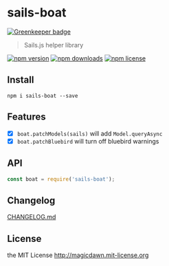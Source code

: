 # sails-boat

[![Greenkeeper badge](https://badges.greenkeeper.io/magicdawn/sails-boat.svg)](https://greenkeeper.io/)
> Sails.js helper library

<!--
[![Build Status](https://img.shields.io/travis/magicdawn/sails-boat.svg?style=flat-square)](https://travis-ci.org/magicdawn/sails-boat)
[![Coverage Status](https://img.shields.io/coveralls/magicdawn/sails-boat.svg?style=flat-square)](https://coveralls.io/github/magicdawn/sails-boat?branch=master)
-->
[![npm version](https://img.shields.io/npm/v/sails-boat.svg?style=flat-square)](https://www.npmjs.com/package/sails-boat)
[![npm downloads](https://img.shields.io/npm/dm/sails-boat.svg?style=flat-square)](https://www.npmjs.com/package/sails-boat)
[![npm license](https://img.shields.io/npm/l/sails-boat.svg?style=flat-square)](http://magicdawn.mit-license.org)

## Install
```
npm i sails-boat --save
```

## Features

- [x] `boat.patchModels(sails)` will add `Model.queryAsync`
- [x] `boat.patchBluebird` will turn off bluebird warnings

## API
```js
const boat = require('sails-boat');
```

## Changelog
[CHANGELOG.md](CHANGELOG.md)

## License
the MIT License http://magicdawn.mit-license.org